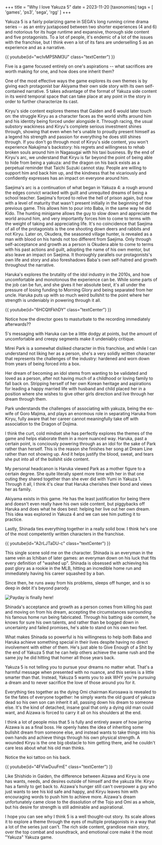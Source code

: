 +++
title = "Why I love Yakuza 5"
date = 2023-11-20
[taxonomies]
tags = [ 'games', 'ps3', 'sega', 'rgg' ]
+++

Yakuza 5 is a fairly polarizing game in SEGA's long running crime drama series -- as an entry juxtaposed between two shorter experiences (4 and 6) and notorious for its huge runtime and expansive, thorough side content and five protagonists. To a lot of people, it's endemic of a lot of the issues with the franchise, but I think even a lot of its fans are underselling 5 as an experience and as a narrative.

{{ youtube(id="wcIvMPSNM3U" class="textCenter") }}

Five is a game focused entirely on one's aspirations -- what sacrifices are worth making for one, and how does one inherit them?

One of the most effective ways the game explores its own themes is by giving each protagonist bar Akiyama their own side story with its own self-contained narrative. 5 takes advantage of the format of Yakuza side content in its weird temporal space that can take place at any point in the story in order to further characterize its cast.

Kiryu's side content explores themes that Gaiden and 6 would later touch on: the struggle Kiryu as a character faces as the world shifts around him and his identity being forced under alongside it. Through racing, the usual substory wackiness and Kiryu's complete serious investment shines through, showing that even when he's unable to proudly present himself as a legend his strength and passion for everything he does still shines through. If you don't go through most of Kiryu's side content, you won't experience Nakajima's backstory: his regrets and willingness to rehab broken souls around him in Nagasugai with his taxi business. By the end of Kiryu's arc, we understand that Kiryu is far beyond the point of being able to hide from being a yakuza: and the dragon on his back exists as a perpetual reminder that Taichi Suzuki cannot stay. People are willing to support him and back him up, and the kindness that he vicariously and confidently expresses has an impact on everyone around him.

Saejima's arc is a continuation of what began in Yakuza 4: a rough around the edges convict wracked with guilt and unrequited dreams of being a school teacher. Saejima's forced to relive the hell of prison again, but now with a level of maturity that wasn't present initially in the beginning of the previous game. This allows him to pour into Baba, in the same way he did Kido. The hunting minigame allows the guy to slow down and appreciate the world around him, and very importantly forces him to come to terms with the weight of taking and appreciating life. It's no coincidence that Saejima of all of the protagonists is the one shooting down deers and rabbits and not Kiryu. Later on, Okudera, the seasoned village hunter, is revealed as a man with blood on his hands not too different from Saejima. Only through self-acceptance and growth as a person is Okudera able to come to terms with his past actions and guilt, adopting the name of his own mentor, but also leave an impact on Saejima. It thoroughly parallels our protagonists's own life and story and also foreshadows Baba's own self-hatred and growth throughout the narrative.

Haruka's explores the brutality of the idol industry in the 2010s, and how uncomfortable and monotonous the experience can be. While some parts of the job can be fun, and she gives it her absolute best, it's all under the pressure of losing funding to Morning Glory and being separated from her uncle. Haruka puts up with so much weird bullshit to the point where her strength is undeniably in powering through it all. 

{{ youtube(id="6HCQltFkhDY" class="textCenter") }}

Notice how the director goes to masturbate to the recording immediately afterwards??

5's messaging with Haruka can be a little dodgy at points, but the amount of uncomfortable and creepy segments make it undeniably critique. 

Mirei Park is a somewhat disliked character in this franchise, and while I can understand not liking her as a person, she's a very solidly written character that represents the challenges of the industry: hardened and worn down from years of being forced into a box.

Her dream of becoming an idol stems from wanting to be validated and loved as a person, after not having much of a childhood or loving family to fall back on. Stripping herself of her own Korean heritage and aspirations for leading a happy married life with husband and child placed her in a position where she wishes to give other girls direction and live through her dream through them.

Park understands the challenges of associating with yakuza, being the ex-wife of Goro Majima, and plays an enormous role in separating Haruka from Kiryu, fully aware that her career cannot meaningfully take off with association to the Dragon of Dojima. 

I think the curt, cold mindset she has perfectly explores the themes of the game and helps elaborate them in a more nuanced way. Haruka, past a certain point, is conciously powering through as an idol for the sake of Park rather than herself. This is the reason she finishes her song at Dream Line rather than not showing up. And it helps justify the blood, sweat, and tears she put into all of the bullshit side content. 

My personal headcanon is Haruka viewed Park as a mother figure to a certain degree. She quite literally spent more time with her in that one outing they shared together than she ever did with Yumi in Yakuza 1. Through it all, I think it's clear that Haruka cherishes their bond and views her as family. 

Akiyama exists in this game. He has the least justification for being there and doesn't even really have his own side content, but piggybacks off Haruka and does what he does best: helping her live out her own dream. This idea was explored in Yakuza 4 and we can see him putting it to practice.

Lastly, Shinada ties everything together in a really solid bow. I think he's one of the most competently written characters in the franchise. 

{{ youtube(id="A2rLJTaDU-c" class="textCenter") }}

This single scene sold me on the character. Shinada is an everyman in the same vein as Ichiban of later games: an everyman down on his luck that fits every definition of "washed up". Shinada is obsessed with achieving his past glory as a rookie in the MLB, hitting an incredible home run and immediately having his career squashed by a ban. 

Since then, he runs away from his problems, sleeps off hunger, and is so deep in debt it's beyond parody. 

![Payday is finally here!](/payday.webp)

Shinada's acceptance and growth as a person comes from killing his past and moving on from his dream, accepting the circumstances surrounding his famous home run being fabricated. Through his batting side content, he knows for sure his own talents, and rather than be bogged down in uncertainty and failed promises, he's able to stand on his own two feet.

What makes Shinada so powerful is his willingness to help both Baba and Haruka achieve something special in their lives despite having no direct involvement with either of them. He's just able to Give Enough of a Shit by the end of Yakuza 5 that he can help others achieve the same rush and the same joy he did hitting that homer all those years back.

Yakuza 5 is not telling you to pursue your dreams no matter what. That's a harmful message when presented with no nuance, and this series is a little smarter than that. Instead, Yakuza 5 wants you to ask WHY you're pursuing a dream and to never sacrifice the love of those around you for it. 

Everything ties together as the dying Omi chairman Kurosawa is revealed to tie the fates of everyone together: he simply wants the old guard of yakuza dead so his own son can inherit it all, passing down his dream to someone else. It's the kind of detached, insane goal that only a dying old man could want, and Aizawa is forced to carry it all on his shoulders at the end.

I think a lot of people miss that 5 is fully and entirely aware of how jarring Aizawa is as a final boss. He openly hates the idea of inheriting some bullshit dream from someone else, and instead wants to take things into his own hands and achieve things through his own physical strength. A wounded Kiryu is the one big obstacle to him getting there, and he couldn't care less about what his old man thinks.

Notice the koi tattoo on his back.

{{ youtube(id="4FViwDuuFmE" class="textCenter") }}

Like Shishido in Gaiden, the difference between Aizawa and Kiryu is one has wants, needs, and desires outside of himself and the yakuza life: Kiryu has a family to get back to. Aizawa's hunger still can't overpower a guy who just wants to see his kid safe and happy, and Kiryu leaves him with encouraging words to push him to achieve more. Aizawa's dream unfortunately came close to the dissolution of the Tojo and Omi as a whole, but his desire for strength is still admirable and aspirational. 

I hope you can see why I think 5 is a well thought-out story. Its scale allows it to explore a theme through the eyes of multiple protagonists in a way that a lot of the series just can't. The rich side content, grandiose main story, over the top combat and soundtrack, and emotional core make it the most "Yakuza" Yakuza game.